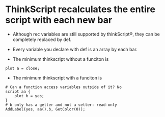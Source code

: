 # ThinkScript recalculates the entire script with each new bar

* Although rec variables are still supported by thinkScript®, they can be completely replaced by def.
* Every variable you declare with def is an array by each bar.

* The minimum thinkscript without a funciton is

```thinkscript
plot a = close;
```

* The minimum thinkscript with a funciton is

```thinkscript
# Can a function access variables outside of it? No
script aa {
    plot b = yes;
}
# b only has a getter and not a setter: read-only
AddLabel(yes, aa().b, GetColor(0));
```
